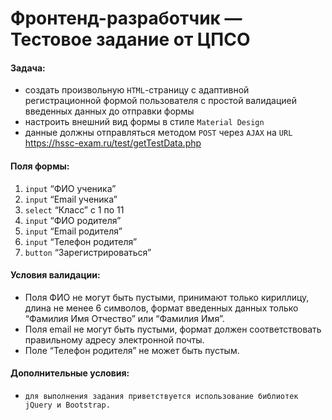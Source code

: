 # Фронтенд-разработчик — Тестовое задание от ЦПСО

#### Задача:
- создать произвольную `HTML`-страницу с адаптивной регистрационной формой пользователя с простой валидацией введенных данных до отправки формы
- настроить внешний вид формы в стиле `Material Design`
- данные должны отправляться методом `POST` через `AJAX` на `URL` https://hssc-exam.ru/test/getTestData.php

#### Поля формы:
1. `input` “ФИО ученика”
1. `input` “Email ученика”
1. `select` “Класс” c 1 по 11
1. `input` “ФИО родителя”
1. `input` “Email родителя”
1. `input` “Телефон родителя”
1. `button` “Зарегистрироваться”
 
#### Условия валидации:
- Поля ФИО не могут быть пустыми, принимают только кириллицу, длина не менее 6 символов, формат введенных данных только “Фамилия Имя Отчество” или “Фамилия Имя”.
- Поля email не могут быть пустыми, формат должен соответствовать правильному адресу электронной почты.
- Поле “Телефон родителя” не может быть пустым.

#### Дополнительные условия:
- `для выполнения задания приветствуется использование библиотек jQuery и Bootstrap.`
